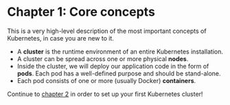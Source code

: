 # Chapter 1: Core concepts

This is a very high-level description of the most important concepts of Kubernetes, in case you are new to it.

- A **cluster** is the runtime environment of an entire Kubernetes installation.
- A cluster can be spread across one or more physical **nodes**.
- Inside the cluster, we will deploy our application code in the form of **pods**. Each pod has a well-defined purpose and should be stand-alone.
- Each pod consists of one or more (usually Docker) **containers**.

Continue to [chapter 2](./cluster.md) in order to set up your first Kubernetes cluster!
